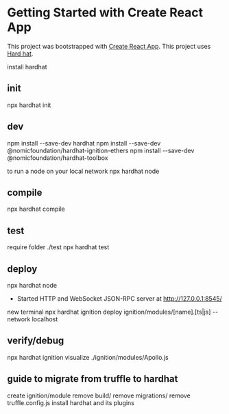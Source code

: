 # Getting Started with Create React App
This project was bootstrapped with [Create React App](https://github.com/facebook/create-react-app).
This project uses [Hard hat](https://hardhat.org/hardhat-runner/docs/getting-started).

install hardhat

## init
npx hardhat init

## dev
npm install --save-dev hardhat
npm install --save-dev @nomicfoundation/hardhat-ignition-ethers
npm install --save-dev @nomicfoundation/hardhat-toolbox

to run a node on your local network
npx hardhat node 

## compile
npx hardhat compile

## test
require folder ./test
npx hardhat test

## deploy 
npx hardhat node

- Started HTTP and WebSocket JSON-RPC server at http://127.0.0.1:8545/

new terminal
npx hardhat ignition deploy ignition/modules/[name].[ts|js] --network localhost

## verify/debug
npx hardhat ignition visualize ./ignition/modules/Apollo.js

## guide to migrate from truffle to hardhat
create ignition/module
remove build/
remove migrations/
remove truffle.config.js
install hardhat and its plugins
